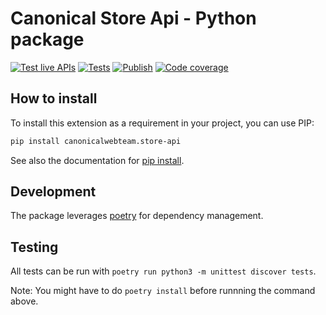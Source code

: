 # Canonical Store Api - Python package

[![Test live APIs](https://github.com/canonical-web-and-design/canonicalwebteam.store-api/workflows/Test%20live%20APIs/badge.svg)](https://github.com/canonical-web-and-design/canonicalwebteam.store-api/actions?query=workflow%3ATest%20live%20APIs)
[![Tests](https://github.com/canonical-web-and-design/canonicalwebteam.store-api/workflows/Tests/badge.svg)](https://github.com/canonical-web-and-design/canonicalwebteam.store-api/actions?query=workflow%3A)
[![Publish](https://github.com/canonical-web-and-design/canonicalwebteam.store-api/workflows/Publish/badge.svg)](https://github.com/canonical-web-and-design/canonicalwebteam.store-api/actions?query=workflow%3APublish)
[![Code coverage](https://codecov.io/gh/canonical-web-and-design/canonicalwebteam.store-api/branch/master/graph/badge.svg)](https://codecov.io/gh/canonical-web-and-design/canonicalwebteam.store-api)

## How to install

To install this extension as a requirement in your project, you can use PIP:

```bash
pip install canonicalwebteam.store-api
```

See also the documentation for [pip install](https://pip.pypa.io/en/stable/reference/pip_install/).

## Development

The package leverages [poetry](https://poetry.eustace.io/) for dependency management.

## Testing

All tests can be run with `poetry run python3 -m unittest discover tests`.

Note: You might have to do `poetry install` before runnning the command above.
